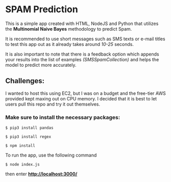 # SPAM Prediction

This is a simple app created with HTML, NodeJS and Python that utilizes the **Multinomial Naive Bayes** methodology to predict Spam.

It is recommended to use short messages such as SMS texts or e-mail titles to test this app out as it already takes around *10-25* seconds.

It is also important to note that there is a feedback option which appends your results into the list of examples *(SMSSpamCollection)* and helps the model to predict more accurately.

## Challenges:
I wanted to host this using EC2, but I was on a budget and the free-tier AWS provided kept maxing out on CPU memory. I decided that it is best to let users pull this repo and try it out themselves.


### Make sure to install the necessary packages:

```shell
$ pip3 install pandas

$ pip3 install regex

$ npm install

```

To run the app, use the following command

```shell
$ node index.js
```

then enter **[http://localhost:3000/](http://localhost:3000/)**
